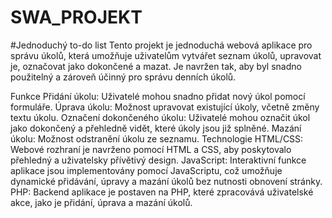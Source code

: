 # SWA_PROJEKT

#Jednoduchý to-do list
Tento projekt je jednoduchá webová aplikace pro správu úkolů, která umožňuje uživatelům vytvářet seznam úkolů, upravovat je, označovat jako dokončené a mazat. Je navržen tak, aby byl snadno použitelný a zároveň účinný pro správu denních úkolů.

Funkce
Přidání úkolu: Uživatelé mohou snadno přidat nový úkol pomocí formuláře.
Úprava úkolu: Možnost upravovat existující úkoly, včetně změny textu úkolu.
Označení dokončeného úkolu: Uživatelé mohou označit úkol jako dokončený a přehledně vidět, které úkoly jsou již splněné.
Mazání úkolu: Možnost odstranění úkolu ze seznamu.
Technologie
HTML/CSS: Webové rozhraní je navrženo pomocí HTML a CSS, aby poskytovalo přehledný a uživatelsky přívětivý design.
JavaScript: Interaktivní funkce aplikace jsou implementovány pomocí JavaScriptu, což umožňuje dynamické přidávání, úpravy a mazání úkolů bez nutnosti obnovení stránky.
PHP: Backend aplikace je postaven na PHP, které zpracovává uživatelské akce, jako je přidání, úprava a mazání úkolů.
